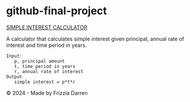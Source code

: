 # github-final-project
[SIMPLE INTEREST CALCULATOR](#)

A calculator that calculates simple interest given principal, annual rate of interest and time period in years.
```
Input:
   p, principal amount
   t, time period in years
   r, annual rate of interest
Output
   simple interest = p*t*r
```
© 2024 - Made by Frizzia Darren

